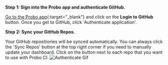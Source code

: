 **Step 1: Sign into the Probo app and authenticate GitHub.**  

[Go to the Probo app](https://app.probo.ci/){:target="_blank"} and click on the **Login to GitHub** button. Once you get to GitHub, click 'Authenticate application'.

**Step 2: Sync your GitHub Repos.**   

Your GitHub repositiories will be synced automatically. You can always click the 'Sync Repos' button at the top right corner if you need to manually update your dashboard.  Click on the button next to each repo that you want to use with Probo CI.
<img src="/images/authenticate.gif" alt="Authenticate Gif" class="docs-gif">
